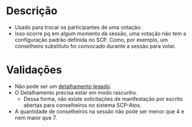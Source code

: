 # Descrição

- Usado para trocar os participantes de uma votação.
- Isso ocorre pq em algum momento da sessão, uma votação não tem a configuração padrão definida no SCP. Como, por exemplo, um conselheiro substituto foi convocado durante a sessão para votar.

# Validações

- Não pode ser um [detalhamento legado](engenharia/scp-sessoes/Regras-Gerais#detalhamento-legado).
- O Detalhamento precisa estar em modo rascunho.
  - Dessa forma, não existe solicitações de manifestação por escrito abertas para conselheiros no sistema SCP-Atos.
- A quantidade de conselheiros na sessão não pode ser menor que 4 e nem maior que 7.
